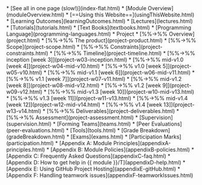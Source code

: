 <navigation>
* [See all in one page (slow!)](index-flat.html)
* [Module Overview](moduleOverview.html)
* [==Using this Website==](usingThisWebsite.html)
* [Learning Outcomes](learningOutcomes.html)
* [Lectures](lectures.html)
* [Tutorials](tutorials.html)
* [Text Books](textbooks.html)
* [Programming Language](programming-languages.html)
* Project
* [%%→%% Overview](project.html)
* [%%→%% The product](project-product.html)
* [%%→%% Scope](project-scope.html)
* [%%→%% Constraints](project-constraints.html)
* [%%→%% Timeline](project-timeline.html)
* [%%→%% inception [week 3]](project-w03-inception.html)
* [%%→%% mid-v1.0 [week 4]](project-w04-mid-v10.html)
* [%%→%% v1.0 [week 5]](project-w05-v10.html)
* [%%→%% mid-v1.1 [week 6]](project-w06-mid-v11.html)
* [%%→%% v1.1 [week 7]](project-w07-v11.html)
* [%%→%% mid-v1.2 [week 8]](project-w08-mid-v12.html)
* [%%→%% v1.2 [week 9]](project-w09-v12.html)
* [%%→%% mid-v1.3 [week 10]](project-w10-mid-v13.html)
* [%%→%% v1.3 [week 11]](project-w11-v13.html)
* [%%→%% mid-v1.4 [week 12]](project-w12-mid-v14.html)
* [%%→%% v1.4 [week 13]](project-w13-v14.html)
* [%%→%% Deliverables](project-deliverables.html)
* [%%→%% Assessment](project-assessment.html)
* [Supervision](supervision.html)
* [Forming Teams](teams.html)
* [Peer Evaluations](peer-evaluations.html)
* [Tools](tools.html)
* [Grade Breakdown](gradeBreakdown.html)
* [Exams](exams.html)
* [Participation Marks](participation.html)
* [Appendix A: Module Principles](appendixA-principles.html)
* [Appendix B: Module Policies](appendixB-policies.html)
* [Appendix C: Frequently Asked Questions](appendixC-faq.html)
* [Appendix D: How to get help in {{ module }}/T](appendixD-help.html)
* [Appendix E: Using GitHub Project Hosting](appendixE-gitHub.html)
* [Appendix F: Handling teamwork issues](appendixF-teamworkIssues.html)
</navigation>